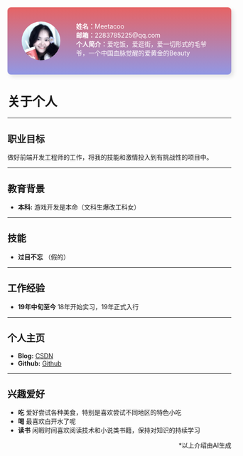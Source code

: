 <div style="display: flex;gap: 36px;padding: 32px; background: linear-gradient(#e66465, #9198e5);border-radius: 8px;box-shadow: rgba(0,0,0, 0.1) 5px 5px 10px;">
    <div>
        <img title="" src="./assets/avatar-meetacoo.png" alt="" width="150" style="border-radius: 50%;margin: 0 auto;display: block;">
    </div>
    <div style="color: white">
        <div><strong>姓名：</strong>Meetacoo</div>
        <div><strong>邮箱：</strong>2283785225@qq.com</div>
        <div><strong>个人简介：</strong>爱吃饭，爱逛街，爱一切形式的毛爷爷，一个中国血脉觉醒的爱黄金的Beauty</div>
    </div>
</div>

# 关于个人

---

## 职业目标

做好前端开发工程师的工作，将我的技能和激情投入到有挑战性的项目中。

---

## 教育背景

- **本科:** 游戏开发是本命（文科生爆改工科女）

---

## 技能

- **过目不忘** （假的）

---

## 工作经验

- **19年中旬至今** 18年开始实习，19年正式入行

---

## 个人主页

- **Blog:** [CSDN](https://blog.csdn.net/Meetacoo)
- **Github:** [Github](https://github.com/Meetacoo)

---

## 兴趣爱好

- **吃** 爱好尝试各种美食，特别是喜欢尝试不同地区的特色小吃
- **喝** 最喜欢白开水了呢
- **读书** 闲暇时间喜欢阅读技术和小说类书籍，保持对知识的持续学习

<div style="text-align: right">*以上介绍由AI生成</div>